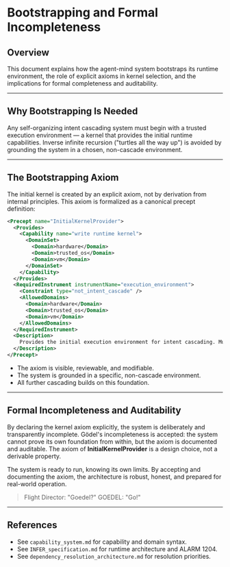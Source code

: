 # Bootstrapping and Formal Incompleteness

## Overview
This document explains how the agent-mind system bootstraps its runtime environment, the role of explicit axioms in kernel selection, and the implications for formal completeness and auditability.

---

## Why Bootstrapping Is Needed
Any self-organizing intent cascading system must begin with a trusted execution environment — a kernel that provides the initial runtime capabilities. Inverse infinite recursion ("turtles all the way up") is avoided by grounding the system in a chosen, non-cascade environment.

---

## The Bootstrapping Axiom

The initial kernel is created by an explicit axiom, not by derivation from internal principles. This axiom is formalized as a canonical precept definition:

```xml
<Precept name="InitialKernelProvider">
  <Provides>
    <Capability name="write runtime kernel">
      <DomainSet>
        <Domain>hardware</Domain>
        <Domain>trusted_os</Domain>
        <Domain>vm</Domain>
      </DomainSet>
    </Capability>
  </Provides>
  <RequiredInstrument instrumentName="execution_environment">
    <Constraint type="not_intent_cascade" />
    <AllowedDomains>
      <Domain>hardware</Domain>
      <Domain>trusted_os</Domain>
      <Domain>vm</Domain>
    </AllowedDomains>
  </RequiredInstrument>
  <Description>
    Provides the initial execution environment for intent cascading. Must not itself be running inside an intent cascade runtime.
  </Description>
</Precept>
```

- The axiom is visible, reviewable, and modifiable.
- The system is grounded in a specific, non-cascade environment.
- All further cascading builds on this foundation.

---

## Formal Incompleteness and Auditability
By declaring the kernel axiom explicitly, the system is deliberately and transparently incomplete. Gödel's incompleteness is accepted: the system cannot prove its own foundation from within, but the axiom is documented and auditable.
The axiom of **InitialKernelProvider** is a design choice, not a derivable property.

The system is ready to run, knowing its own limits. By accepting and documenting the axiom, the architecture is robust, honest, and prepared for real-world operation.

> Flight Director: "Goedel?"
> GOEDEL: "Go!"

---

## References
- See `capability_system.md` for capability and domain syntax.
- See `INFER_specification.md` for runtime architecture and ALARM 1204.
- See `dependency_resolution_architecture.md` for resolution priorities.
